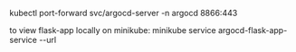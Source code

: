 
kubectl port-forward svc/argocd-server -n argocd 8866:443


to view flask-app locally on minikube:
minikube service argocd-flask-app-service --url
